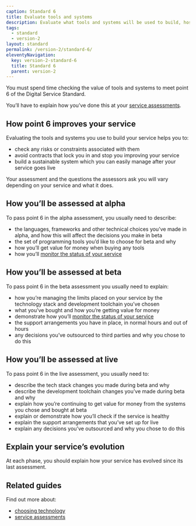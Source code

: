 ```yaml
---
caption: Standard 6
title: Evaluate tools and systems
description: Evaluate what tools and systems will be used to build, host, operate and measure the service, and how to procure them.
tags:
  - standard
  - version-2
layout: standard
permalink: /version-2/standard-6/
eleventyNavigation:
  key: version-2-standard-6
  title: Standard 6
  parent: version-2
---
```


You must spend time checking the value of tools and systems to meet point 6 of the Digital Service Standard.

You’ll have to explain how you’ve done this at your [service assessments](https://www.gov.uk/service-manual/service-assessments/how-service-assessments-work).

## How point 6 improves your service

Evaluating the tools and systems you use to build your service helps you to:

- check any risks or constraints associated with them
- avoid contracts that lock you in and stop you improving your service
- build a sustainable system which you can easily manage after your service goes live

Your assessment and the questions the assessors ask you will vary depending on your service and what it does.

## How you’ll be assessed at alpha

To pass point 6 in the alpha assessment, you usually need to describe:

- the languages, frameworks and other technical choices you’ve made in alpha, and how this will affect the decisions you make in beta
- the set of programming tools you’d like to choose for beta and why
- how you’ll get value for money when buying any tools
- how you’ll [monitor the status of your service](https://www.gov.uk/service-manual/technology/monitoring-the-status-of-your-service)

## How you’ll be assessed at beta

To pass point 6 in the beta assessment you usually need to explain:

- how you’re managing the limits placed on your service by the technology stack and development toolchain you’ve chosen
- what you’ve bought and how you’re getting value for money
- demonstrate how you’ll [monitor the status of your service](https://www.gov.uk/service-manual/technology/monitoring-the-status-of-your-service)
- the support arrangements you have in place, in normal hours and out of hours
- any decisions you’ve outsourced to third parties and why you chose to do this

## How you’ll be assessed at live

To pass point 6 in the live assessment, you usually need to:

- describe the tech stack changes you made during beta and why
- describe the development toolchain changes you’ve made during beta and why
- explain how you’re continuing to get value for money from the systems you chose and bought at beta
- explain or demonstrate how you’ll check if the service is healthy
- explain the support arrangements that you’ve set up for live
- explain any decisions you’ve outsourced and why you chose to do this

## Explain your service’s evolution

At each phase, you should explain how your service has evolved since its last assessment.

## Related guides

Find out more about:

- [choosing technology](https://www.gov.uk/service-manual/technology/choosing-technology-an-introduction)
- [service assessments](https://www.gov.uk/service-manual/service-assessments)
